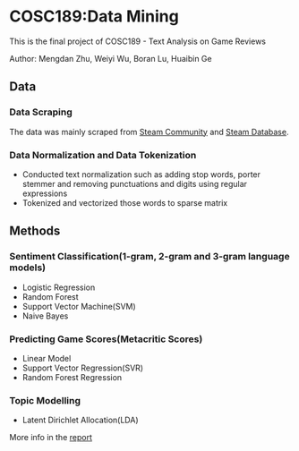 # COSC189:Data Mining

This is the final project of COSC189 - Text Analysis on Game Reviews

Author: Mengdan Zhu, Weiyi Wu, Boran Lu, Huaibin Ge

## Data
### Data Scraping

The data was mainly scraped from [Steam Community](https://steamcommunity.com/app) and [Steam Database](https://steamdb.info/graph/).

### Data Normalization and Data Tokenization
* Conducted text normalization such as adding stop words, porter stemmer and removing punctuations and digits using regular expressions
* Tokenized and vectorized those words to sparse matrix

## Methods
### Sentiment Classification(1-gram, 2-gram and 3-gram language models)
* Logistic Regression
* Random Forest 
* Support Vector Machine(SVM)
* Naive Bayes

### Predicting Game Scores(Metacritic Scores)
* Linear Model
* Support Vector Regression(SVR)
* Random Forest Regression

### Topic Modelling
* Latent Dirichlet Allocation(LDA)

More info in the [report](https://github.com/mengdanzhu/COSC189_Data_Mining/blob/master/Final%20Report.pdf)
